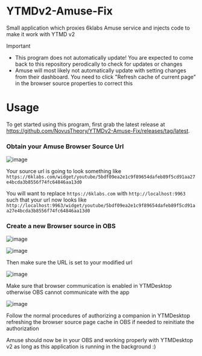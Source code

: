 # YTMDv2-Amuse-Fix
Small application which proxies 6klabs Amuse service and injects code to make it work with YTMD v2

> [!IMPORTANT]
> - This program does not automatically update! You are expected to come back to this repository perodically to check for updates or changes
> - Amuse will most likely not automatically update with setting changes from their dashboard. You need to click "Refresh cache of current page" in the browser source properties to correct this

# Usage
To get started using this program, first grab the latest release at https://github.com/NovusTheory/YTMDv2-Amuse-Fix/releases/tag/latest.

### Obtain your Amuse Browser Source Url

![image](https://github.com/user-attachments/assets/b6c017bf-cffa-4f47-b80d-4242bc322b6c)

Your source url is going to look something like `https://6klabs.com/widget/youtube/5bdf09ea2e1c9f89654dafeb89f5cd91aa27e4bcda3b8556f74fc64846aa13d0`

You will want to replace `https://6klabs.com` with `http://localhost:9963` such that your url now looks like `http://localhost:9963/widget/youtube/5bdf09ea2e1c9f89654dafeb89f5cd91aa27e4bcda3b8556f74fc64846aa13d0`

### Create a new Browser source in OBS

![image](https://github.com/user-attachments/assets/c422e8cc-0735-4a5e-93d2-63a3a08f96b8)

![image](https://github.com/user-attachments/assets/db633daf-7a99-43fc-9ea1-acae562e6b49)

Then make sure the URL is set to your modified url

![image](https://github.com/user-attachments/assets/3a279483-9da6-4ab7-9382-8d718522c782)

Make sure that browser communication is enabled in YTMDesktop otherwise OBS cannot communicate with the app

![image](https://github.com/user-attachments/assets/7450892b-4e23-4f56-836d-ac7c5968a8a4)


Follow the normal procedures of authorizing a companion in YTMDesktop refreshing the browser source page cache in OBS if needed to reinitiate the authorization

Amuse should now be in your OBS and working properly with YTMDesktop v2 as long as this application is running in the background :)
